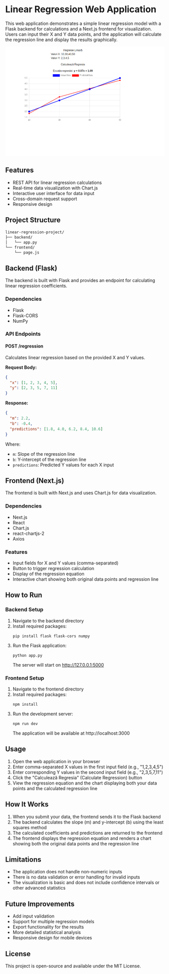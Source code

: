 # Linear Regression Web Application

This web application demonstrates a simple linear regression model with a Flask backend for calculations and a Next.js frontend for visualization. Users can input their X and Y data points, and the application will calculate the regression line and display the results graphically.

![Linear Regression](https://github.com/thinkphp/next-linear-regression/blob/main/Screenshot%20from%202025-02-14%2013-30-13.png?raw=true)

## Features

- REST API for linear regression calculations
- Real-time data visualization with Chart.js
- Interactive user interface for data input
- Cross-domain request support
- Responsive design

## Project Structure

```
linear-regression-project/
├── backend/
│   └── app.py
└── frontend/
    └── page.js
```

## Backend (Flask)

The backend is built with Flask and provides an endpoint for calculating linear regression coefficients.

### Dependencies

- Flask
- Flask-CORS
- NumPy

### API Endpoints

#### POST /regression

Calculates linear regression based on the provided X and Y values.

**Request Body:**
```json
{
  "x": [1, 2, 3, 4, 5],
  "y": [2, 3, 5, 7, 11]
}
```

**Response:**
```json
{
  "m": 2.2,
  "b": -0.4,
  "predictions": [1.8, 4.0, 6.2, 8.4, 10.6]
}
```

Where:
- `m`: Slope of the regression line
- `b`: Y-intercept of the regression line
- `predictions`: Predicted Y values for each X input

## Frontend (Next.js)

The frontend is built with Next.js and uses Chart.js for data visualization.

### Dependencies

- Next.js
- React
- Chart.js
- react-chartjs-2
- Axios

### Features

- Input fields for X and Y values (comma-separated)
- Button to trigger regression calculation
- Display of the regression equation
- Interactive chart showing both original data points and regression line

## How to Run

### Backend Setup

1. Navigate to the backend directory
2. Install required packages:
   ```
   pip install flask flask-cors numpy
   ```
3. Run the Flask application:
   ```
   python app.py
   ```
   The server will start on http://127.0.0.1:5000

### Frontend Setup

1. Navigate to the frontend directory
2. Install required packages:
   ```
   npm install
   ```
3. Run the development server:
   ```
   npm run dev
   ```
   The application will be available at http://localhost:3000

## Usage

1. Open the web application in your browser
2. Enter comma-separated X values in the first input field (e.g., "1,2,3,4,5")
3. Enter corresponding Y values in the second input field (e.g., "2,3,5,7,11")
4. Click the "Calculează Regresia" (Calculate Regression) button
5. View the regression equation and the chart displaying both your data points and the calculated regression line

## How It Works

1. When you submit your data, the frontend sends it to the Flask backend
2. The backend calculates the slope (m) and y-intercept (b) using the least squares method
3. The calculated coefficients and predictions are returned to the frontend
4. The frontend displays the regression equation and renders a chart showing both the original data points and the regression line

## Limitations

- The application does not handle non-numeric inputs
- There is no data validation or error handling for invalid inputs
- The visualization is basic and does not include confidence intervals or other advanced statistics

## Future Improvements

- Add input validation
- Support for multiple regression models
- Export functionality for the results
- More detailed statistical analysis
- Responsive design for mobile devices

## License

This project is open-source and available under the MIT License.
